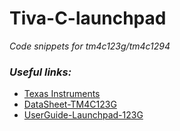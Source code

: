 ﻿# Tiva-C-launchpad

<i> Code snippets for tm4c123g/tm4c1294

  ### Useful links: </i>
    
  * [Texas Instruments](https://www.ti.com)
  * [DataSheet-TM4C123G](https://www.ti.com/lit/ds/symlink/tm4c123gh6pm.pdf)
  * [UserGuide-Launchpad-123G](https://www.ti.com/lit/ug/spmu296/spmu296.pdf)
  
